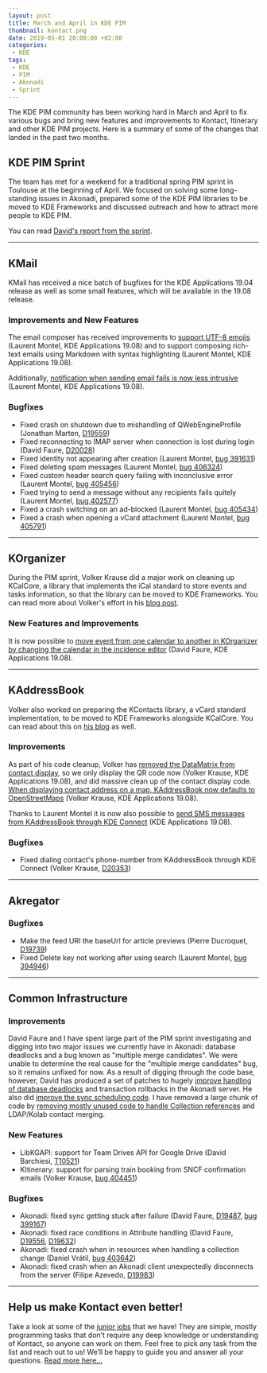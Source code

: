 ```yaml
---
layout: post
title: March and April in KDE PIM
thumbnail: kontact.png
date: 2019-05-01 20:00:00 +02:00
categories:
 - KDE
tags:
 - KDE
 - PIM
 - Akonadi
 - Sprint
---
```

The KDE PIM community has been working hard in March and April to fix various
bugs and bring new features and improvements to Kontact, Itinerary and other
KDE PIM projects. Here is a summary of some of the changes that landed in the
past two months.

## KDE PIM Sprint

The team has met for a weekend for a traditional spring PIM sprint in Toulouse
at the beginning of April. We focused on solving some long-standing issues in Akonadi,
prepared some of the KDE PIM libraries to be moved to KDE Frameworks and discussed
outreach and how to attract more people to KDE PIM.

You can read [David's report from the sprint][dfaure-blog].

---

## KMail

KMail has received a nice batch of bugfixes for the KDE Applications 19.04 release
as well as some small features, which will be available in the 19.08 release.

### Improvements and New Features

The email composer has received improvements to [support UTF-8 emojis][bug405455]
(Laurent Montel, KDE Applications 19.08) and to support composing rich-text emails
using Markdown with syntax highlighting (Laurent Montel, KDE Applications 19.08).

Additionally, [notification when sending email fails is now less intrusive][bug405775]
(Laurent Montel, KDE Applications 19.08).

### Bugfixes
* Fixed crash on shutdown due to mishandling of QWebEngineProfile (Jonathan Marten, [D19559][D19559])
* Fixed reconnecting to IMAP server when connection is lost during login (David Faure, [D20028][D20028])
* Fixed identity not appearing after creation (Laurent Montel, [bug 391631][bug391631])
* Fixed deleting spam messages (Laurent Montel, [bug 406324][bug406324])
* Fixed custom header search query failing with inconclusive error (Laurent Montel, [bug 405456][bug405456])
* Fixed trying to send a message without any recipients fails quitely (Laurent Montel, [bug 402577][bug402577])
* Fixed a crash switching on an ad-blocked (Laurent Montel, [bug 405434][bug405434])
* Fixed a crash when opening a vCard attachment (Laurent Montel, [bug 405791][bug405791])

---

## KOrganizer

During the PIM sprint, Volker Krause did a major work on cleaning up KCalCore,
a library that implements the iCal standard to store events and tasks information,
so that the library can be moved to KDE Frameworks. You can read more about Volker's
effort in his [blog post][volker-blog].

### New Features and Improvements

It is now possible to
[move event from one calendar to another in KOrganizer by changing the calendar in the incidence editor][D20340]
(David Faure, KDE Applications 19.08).

---

## KAddressBook

Volker also worked on preparing the KContacts library, a vCard standard
implementation, to be moved to KDE Frameworks alongside KCalCore. You can read
about this on [his blog][volker-blog] as well.

### Improvements
As part of his code cleanup, Volker has [removed the DataMatrix from contact display][D20339],
so we only display the QR code now (Volker Krause, KDE Applications 19.08),
and did massive clean up of the contact display code.
[When displaying contact address on a map, KAddressBook now defaults to OpenStreetMaps][D20354]
(Volker Krause, KDE Applications 19.08).

Thanks to Laurent Montel it is now also possible to
[send SMS messages from KAddressBook through KDE Connect][bug406176]
(KDE Applications 19.08).

### Bugfixes
* Fixed dialing contact's phone-number from KAddressBook through KDE Connect (Volker Krause, [D20353][D20353])

---

## Akregator

### Bugfixes

* Make the feed URI the baseUrl for article previews (Pierre Ducroquet, [D19739][D19739])
* Fixed Delete key not working after using search (Laurent Montel, [bug 394946][bug394946])

---

## Common Infrastructure

### Improvements

David Faure and I have spent large part of the PIM sprint investigating and digging
into two major issues we currently have in Akonadi: database deadlocks and a bug
known as "multiple merge candidates". We were unable to determine the real cause
for the "multiple merge candidates" bug, so it remains unfixed for now. As a result
of digging through the code base, however, David has produced a set of patches to
hugely [improve handling of database deadlocks][D20291] and transaction rollbacks in the
Akonadi server. He also did [improve the sync scheduling code][D20505]. I have
removed a large chunk of code by [removing mostly unused code to handle Collection references][D19942]
and LDAP/Kolab contact merging.

### New Features
* LibKGAPI: support for Team Drives API for Google Drive (David Barchiesi, [T10521][T10521])
* KItinerary: support for parsing train booking from SNCF confirmation emails (Volker Krause, [bug 404451][bug404451])

### Bugfixes
* Akonadi: fixed sync getting stuck after failure (David Faure, [D19487][D19487], [bug 399167][bug399167])
* Akonadi: fixed race conditions in Attribute handling (David Faure, [D19556][D19556], [D19632][D19632])
* Akonadi: fixed crash when in resources when handling a collection change (Daniel Vrátil, [bug 403642][bug403642])
* Akonadi: fixed crash when an Akonadi client unexpectedly disconnects from the server (Filipe Azevedo, [D19983][D19983])

---

## Help us make Kontact even better!
Take a look at some of the [junior jobs][junior-jobs] that we have! They are simple, mostly
programming tasks that don’t require any deep knowledge or understanding of Kontact, so anyone
can work on them. Feel free to pick any task from the list and reach out to us! We’ll be happy
to guide you and answer all your questions. [Read more here…][junior-jobs-blog]

[dfaure-blog]: https://blogs.kde.org/2019/04/17/2019-toulouse-pim-sprint-report
[volker-blog]: https://volkerkrause.eu/2019/04/27/kf5-kcontacts-and-kcalcore.html
[junior-jobs]: https://phabricator.kde.org/tag/kde_pim_junior_jobs
[junior-jobs-blog]: /2018/08/kde-pim-junior-jobs-are-opened
[bug391631]: https://bugs.kde.org/show_bug.cgi?id=391631
[bug394946]: https://bugs.kde.org/show_bug.cgi?id=394946
[bug399167]: https://bugs.kde.org/show_bug.cgi?id=399167
[bug402577]: https://bugs.kde.org/show_bug.cgi?id=402577
[bug403642]: https://bugs.kde.org/show_bug.cgi?id=403642
[bug404451]: https://bugs.kde.org/show_bug.cgi?id=404451
[bug405434]: https://bugs.kde.org/show_bug.cgi?id=405434
[bug405455]: https://bugs.kde.org/show_bug.cgi?id=405455
[bug405456]: https://bugs.kde.org/show_bug.cgi?id=405456
[bug405775]: https://bugs.kde.org/show_bug.cgi?id=405775
[bug405791]: https://bugs.kde.org/show_bug.cgi?id=405791
[bug406176]: https://bugs.kde.org/show_bug.cgi?id=406176
[bug406324]: https://bugs.kde.org/show_bug.cgi?id=406324
[D19487]: https://phabricator.kde.org/D19487
[D19556]: https://phabricator.kde.org/D19556
[D19559]: https://phabricator.kde.org/D19559
[D19632]: https://phabricator.kde.org/D19632
[D19739]: https://phabricator.kde.org/D19739
[D19942]: https://phabricator.kde.org/D19942
[D19983]: https://phabricator.kde.org/D19983
[D20028]: https://phabricator.kde.org/D20028
[D20291]: https://phabricator.kde.org/D20291
[D20339]: https://phabricator.kde.org/D20339
[D20340]: https://phabricator.kde.org/D20340
[D20353]: https://phabricator.kde.org/D20353
[D20354]: https://phabricator.kde.org/D20354
[D20505]: https://phabricator.kde.org/D20505
[T10521]: https://phabricator.kde.org/T10521
